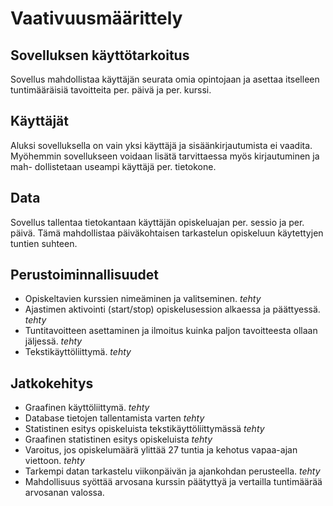 # Vaativuusmäärittely

## Sovelluksen käyttötarkoitus

Sovellus mahdollistaa käyttäjän seurata omia opintojaan ja asettaa itselleen
tuntimääräisiä tavoitteita per. päivä ja per. kurssi.

## Käyttäjät

Aluksi sovelluksella on vain yksi käyttäjä ja sisäänkirjautumista ei vaadita.
Myöhemmin sovellukseen voidaan lisätä tarvittaessa myös kirjautuminen ja mah-
dollistetaan useampi käyttäjä per. tietokone.

## Data

Sovellus tallentaa tietokantaan käyttäjän opiskeluajan per. sessio ja per.
päivä. Tämä mahdollistaa päiväkohtaisen tarkastelun opiskeluun käytettyjen
tuntien suhteen.

## Perustoiminnallisuudet

* Opiskeltavien kurssien nimeäminen ja valitseminen. *tehty*
* Ajastimen aktivointi (start/stop) opiskelusession alkaessa ja päättyessä. *tehty*
* Tuntitavoitteen asettaminen ja ilmoitus kuinka paljon tavoitteesta ollaan
  jäljessä. *tehty*
* Tekstikäyttöliittymä. *tehty*

## Jatkokehitys

* Graafinen käyttöliittymä. *tehty*
* Database tietojen tallentamista varten *tehty*
* Statistinen esitys opiskeluista tekstikäyttöliittymässä *tehty*
* Graafinen statistinen esitys opiskeluista *tehty*
* Varoitus, jos opiskelumäärä ylittää 27 tuntia ja kehotus vapaa-ajan viettoon. *tehty*
* Tarkempi datan tarkastelu viikonpäivän ja ajankohdan perusteella. *tehty*
* Mahdollisuus syöttää arvosana kurssin päätyttyä ja vertailla tuntimäärää arvosanan valossa.
